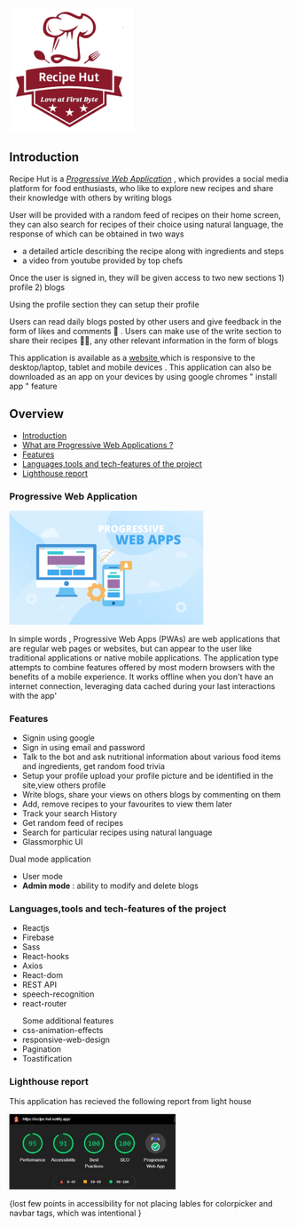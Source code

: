 <img src='./public/logo_RH.png' width='225'/>
<h2 id='intro'> Introduction </h2>
<p> Recipe Hut is a <em><a href='#PWAs'>Progressive Web Application</a> </em>, which provides a social media platform for food enthusiasts, who like to explore new recipes and share their knowledge with others by writing blogs</p>
<p> User will be provided with a random feed of recipes on their home screen, they can also search for recipes of their choice using natural language, the response of which can be obtained in two ways
 <ul>
  <li>a detailed article describing the recipe along with ingredients and steps</li>
  <li>a video from youtube provided by top chefs </li>
 </ul>
 </p>
 <p>  Once the user is signed in, they will be given access to two new sections 1) profile 2) blogs </p>
 <p> Using the profile section they can setup their profile </p>
 <p> Users can read daily blogs posted by other users and give feedback in the form of likes and comments  💌 . Users can make use of the write section to share their recipes 🥙🥗, any other relevant information in the form of blogs </p>
<p> This application is available as a <em> <a href ='https://recipe-hut.netlify.app' target="_blank"> </em> website <a/> which is responsive to the desktop/laptop, tablet and mobile devices . This application can also be downloaded as an app on your devices by using google chromes " install app " feature </p>
 
<h2> Overview </h2>
 <ul>
  <li>
    <a href ='#intro'> Introduction </a>
  </li>
  <li>
   <a href ='#PWAs'> What are Progressive Web Applications ?</a>
  </li>
  <li>
   <a href ='#features'> Features </a>
  </li>
  <li>
     <a href ='#tech_stack'>Languages,tools and tech-features of the project </a>
  </li>
  <li> 
   <a href='#lighthouse_report'>Lighthouse report </a>
 </ul>
 
<div id ='PWAs'>
  <h3> Progressive Web Application </h3>
  <img src='Readme_assets/Pwapic.png' width='350' />
  <p> In simple words , Progressive Web Apps (PWAs) are web applications that are regular web pages or websites, but can appear to the user like 
      traditional applications or native mobile applications. The application type attempts to combine features offered by most modern browsers with the benefits of a 
      mobile experience. It works offline when you don't have an internet connection, leveraging data cached during your last interactions with the app'
  </p>
</div>

<!--   features-->
<div id='features'>
 <h3> Features </h3>
 <ul>
   <li>Signin using google </li>
   <li>Sign in using email and password</li>
   <li>Talk to the bot and ask nutritional information about various food items and ingredients, get random food trivia</li>
   <li> Setup your profile upload your profile picture and be identified in the site,view others  profile
   </li>
   <li>Write blogs, share your views on others blogs by commenting on them</li>
   <li>Add, remove recipes to your favourites to view them later</li>
   <li>Track your search History</li>
   <li>Get random feed of recipes </li>
   <li>Search for particular recipes using natural language</li>
   <li>Glassmorphic UI</li>
 </ul>
 <p> Dual mode application </p>
 <ul> 
  <li> User mode </li>
  <li> <b>Admin mode</b> : ability to modify and delete blogs </li>
 </ul>
</div>

 <div id='tech_stack'>
 <h3> Languages,tools and tech-features of the project </h3>
  <ul>
   <li> Reactjs </li>
   <li> Firebase </li>
   <li> Sass  </li>
   <li> React-hooks </li>
   <li> Axios </li>
   <li> React-dom </li>
   <li> REST API </li>
   <li>speech-recognition </li>
    <li>react-router </li>
  </ul>
   <ul>
    Some additional features
   <li>css-animation-effects </li>
   <li>responsive-web-design </li>
   <li> Pagination </li>
    <li> Toastification </li>
  </ul>
 </div>

<!-- report  -->
 <div id='lighthouse_report'>
 <h3> Lighthouse report </h3>
 <p>This application has recieved the following report from light house</p>
 <img src='Readme_assets/lighthouse_report_recipeHut.jpg' width='300' />
 <p>
 {lost few points in accessibility for not placing lables for colorpicker and navbar tags, which was intentional }</p>
 </div>
 
